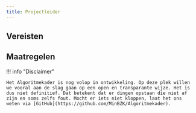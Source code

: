 ```yaml
---
title: Projectleider
---
```


## Vereisten

<!-- list_vereisten rollen/projectleider -->

## Maatregelen

<!-- list_maatregelen rollen/projectleider -->

!!! info "Disclaimer"

    Het Algoritmekader is nog volop in ontwikkeling. Op deze plek willen we vooral aan de slag gaan op een open en transparante wijze. Het is dus niet definitief. Dat betekent dat er dingen opstaan die niet af zijn en soms zelfs fout. Mocht er iets niet kloppen, laat het ons weten via [GitHub](https://github.com/MinBZK/Algoritmekader).